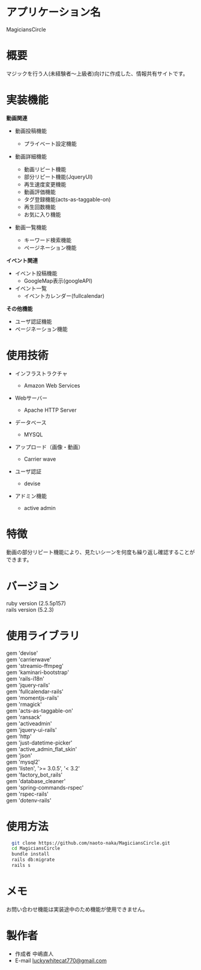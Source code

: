 # アプリケーション名
  MagiciansCircle
# 概要
  マジックを行う人(未経験者〜上級者)向けに作成した、情報共有サイトです。
# 実装機能
  **動画関連**                 
  - 動画投稿機能                
    - プライベート設定機能         

  - 動画詳細機能
    - 動画リピート機能
    - 部分リピート機能(JqueryUI)             
    - 再生速度変更機能
    - 動画評価機能
    - タグ登録機能(acts-as-taggable-on)
    - 再生回数機能
    - お気に入り機能

  - 動画一覧機能
    - キーワード検索機能
    - ページネーション機能
  
  **イベント関連**
  - イベント投稿機能
    - GoogleMap表示(googleAPI)
  - イベント一覧
    - イベントカレンダー(fullcalendar)
  
  **その他機能**
  - ユーザ認証機能
  - ページネーション機能

# 使用技術
  - インフラストラクチャ
    - Amazon Web Services
    
  - Webサーバー
    - Apache HTTP Server
  
  - データベース
    - MYSQL
  
  - アップロード（画像・動画）
    - Carrier wave
  
  - ユーザ認証
    - devise
  
  - アドミン機能
    - active admin
 
  
# 特徴
  動画の部分リピート機能により、見たいシーンを何度も繰り返し確認することができます。
# バージョン
  ruby version (2.5.5p157)  
  rails version (5.2.3)
# 使用ライブラリ
  gem 'devise'  
  gem 'carrierwave'  
  gem 'streamio-ffmpeg'  
  gem 'kaminari-bootstrap'  
  gem 'rails-i18n'  
  gem 'jquery-rails'  
  gem 'fullcalendar-rails'  
  gem 'momentjs-rails'  
  gem 'rmagick'  
  gem 'acts-as-taggable-on'  
  gem 'ransack'  
  gem 'activeadmin'  
  gem 'jquery-ui-rails'  
  gem 'http'  
  gem 'just-datetime-picker'  
  gem 'active_admin_flat_skin'  
  gem 'json'  
  gem 'mysql2'  
  gem 'listen', '>= 3.0.5', '< 3.2'  
  gem 'factory_bot_rails'  
  gem 'database_cleaner'  
  gem 'spring-commands-rspec'  
  gem 'rspec-rails'  
  gem 'dotenv-rails'  
# 使用方法
```bash
  git clone https://github.com/naoto-naka/MagiciansCircle.git
  cd MagiciansCircle
  bundle install
  rails db:migrate
  rails s
```
# メモ
  お問い合わせ機能は実装途中のため機能が使用できません。
# 製作者
  * 作成者 中嶋直人
  * E-mail luckywhitecat770@gmail.com
